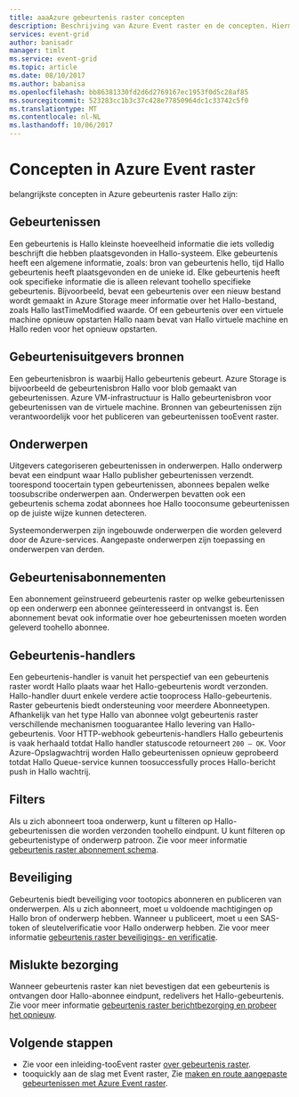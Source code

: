 ```yaml
---
title: aaaAzure gebeurtenis raster concepten
description: Beschrijving van Azure Event raster en de concepten. Hiermee definieert u enkele belangrijke onderdelen van gebeurtenis raster.
services: event-grid
author: banisadr
manager: timlt
ms.service: event-grid
ms.topic: article
ms.date: 08/10/2017
ms.author: babanisa
ms.openlocfilehash: bb86381330fd2d6d2769167ec1953f0d5c28af85
ms.sourcegitcommit: 523283cc1b3c37c428e77850964dc1c33742c5f0
ms.translationtype: MT
ms.contentlocale: nl-NL
ms.lasthandoff: 10/06/2017
---
```

# <a name="concepts-in-azure-event-grid"></a>Concepten in Azure Event raster

belangrijkste concepten in Azure gebeurtenis raster Hallo zijn:

## <a name="events"></a>Gebeurtenissen

Een gebeurtenis is Hallo kleinste hoeveelheid informatie die iets volledig beschrijft die hebben plaatsgevonden in Hallo-systeem.  Elke gebeurtenis heeft een algemene informatie, zoals: bron van gebeurtenis hello, tijd Hallo gebeurtenis heeft plaatsgevonden en de unieke id.  Elke gebeurtenis heeft ook specifieke informatie die is alleen relevant toohello specifieke gebeurtenis. Bijvoorbeeld, bevat een gebeurtenis over een nieuw bestand wordt gemaakt in Azure Storage meer informatie over het Hallo-bestand, zoals Hallo lastTimeModified waarde. Of een gebeurtenis over een virtuele machine opnieuw opstarten Hallo naam bevat van Hallo virtuele machine en Hallo reden voor het opnieuw opstarten.

## <a name="event-sourcespublishers"></a>Gebeurtenisuitgevers bronnen

Een gebeurtenisbron is waarbij Hallo gebeurtenis gebeurt. Azure Storage is bijvoorbeeld de gebeurtenisbron Hallo voor blob gemaakt van gebeurtenissen. Azure VM-infrastructuur is Hallo gebeurtenisbron voor gebeurtenissen van de virtuele machine. Bronnen van gebeurtenissen zijn verantwoordelijk voor het publiceren van gebeurtenissen tooEvent raster.

## <a name="topics"></a>Onderwerpen

Uitgevers categoriseren gebeurtenissen in onderwerpen. Hallo onderwerp bevat een eindpunt waar Hallo publisher gebeurtenissen verzendt. toorespond toocertain typen gebeurtenissen, abonnees bepalen welke toosubscribe onderwerpen aan. Onderwerpen bevatten ook een gebeurtenis schema zodat abonnees hoe Hallo tooconsume gebeurtenissen op de juiste wijze kunnen detecteren.

Systeemonderwerpen zijn ingebouwde onderwerpen die worden geleverd door de Azure-services. Aangepaste onderwerpen zijn toepassing en onderwerpen van derden.

## <a name="event-subscriptions"></a>Gebeurtenisabonnementen

Een abonnement geïnstrueerd gebeurtenis raster op welke gebeurtenissen op een onderwerp een abonnee geïnteresseerd in ontvangst is.  Een abonnement bevat ook informatie over hoe gebeurtenissen moeten worden geleverd toohello abonnee.

## <a name="event-handlers"></a>Gebeurtenis-handlers

Een gebeurtenis-handler is vanuit het perspectief van een gebeurtenis raster wordt Hallo plaats waar het Hallo-gebeurtenis wordt verzonden. Hallo-handler duurt enkele verdere actie tooprocess Hallo-gebeurtenis.  Raster gebeurtenis biedt ondersteuning voor meerdere Abonneetypen. Afhankelijk van het type Hallo van abonnee volgt gebeurtenis raster verschillende mechanismen tooguarantee Hallo levering van Hallo-gebeurtenis.  Voor HTTP-webhook gebeurtenis-handlers Hallo gebeurtenis is vaak herhaald totdat Hallo handler statuscode retourneert `200 – OK`. Voor Azure-Opslagwachtrij worden Hallo gebeurtenissen opnieuw geprobeerd totdat Hallo Queue-service kunnen toosuccessfully proces Hallo-bericht push in Hallo wachtrij.

## <a name="filters"></a>Filters

Als u zich abonneert tooa onderwerp, kunt u filteren op Hallo-gebeurtenissen die worden verzonden toohello eindpunt. U kunt filteren op gebeurtenistype of onderwerp patroon. Zie voor meer informatie [gebeurtenis raster abonnement schema](subscription-creation-schema.md).

## <a name="security"></a>Beveiliging

Gebeurtenis biedt beveiliging voor tootopics abonneren en publiceren van onderwerpen. Als u zich abonneert, moet u voldoende machtigingen op Hallo bron of onderwerp hebben. Wanneer u publiceert, moet u een SAS-token of sleutelverificatie voor Hallo onderwerp hebben. Zie voor meer informatie [gebeurtenis raster beveiligings- en verificatie](security-authentication.md).

## <a name="failed-delivery"></a>Mislukte bezorging

Wanneer gebeurtenis raster kan niet bevestigen dat een gebeurtenis is ontvangen door Hallo-abonnee eindpunt, redelivers het Hallo-gebeurtenis. Zie voor meer informatie [gebeurtenis raster berichtbezorging en probeer het opnieuw](delivery-and-retry.md).

## <a name="next-steps"></a>Volgende stappen

* Zie voor een inleiding-tooEvent raster [over gebeurtenis raster](overview.md).
* tooquickly aan de slag met Event raster, Zie [maken en route aangepaste gebeurtenissen met Azure Event raster](custom-event-quickstart.md).
